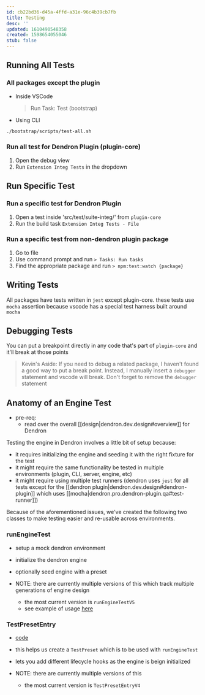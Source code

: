 ```yaml
---
id: cb22bd36-d45a-4ffd-a31e-96c4b39cb7fb
title: Testing
desc: ''
updated: 1610490548358
created: 1598654055046
stub: false
---
```

## Running All Tests

### All packages except the plugin

- Inside VSCode
  > Run Task: Test (bootstrap)

- Using CLI

```bash
./bootstrap/scripts/test-all.sh
```

### Run all test for Dendron Plugin (plugin-core)

1. Open the debug view
2. Run `Extension Integ Tests` in the dropdown

## Run Specific Test

### Run a specific test for Dendron Plugin

1. Open a test inside 'src/test/suite-integ/' from `plugin-core`
2. Run the build task `Extension Integ Tests - File` 

### Run a specific test from non-dendron plugin package

1. Go to file
2. Use command prompt and run `> Tasks: Run tasks`
3. Find the appropriate package and run `> npm:test:watch {package}`

## Writing Tests

All packages have tests written in `jest` except plugin-core. these tests use `mocha` assertion because vscode has a special test harness built around `mocha`  

## Debugging Tests

You can put a breakpoint directly in any code that's part of `plugin-core` and it'll break at those points

> Kevin's Aside: If you need to debug a related package, I haven't found a good way to put a break point. Instead, I manually insert a `debugger` statement and vscode will break. Don't forget to remove the `debugger` statement 


## Anatomy of an Engine Test

- pre-req:
  - read over the overall [[design|dendron.dev.design#overview]] for Dendron 

Testing the engine in Dendron involves a little bit of setup because:
- it requires initializing the engine and seeding it with the right fixture for the test
- it might require the same functionality be tested in multiple environments (plugin, CLI, server, engine, etc)
- it might require using multiple test runners (dendron uses `jest` for all tests except for the [[dendron plugin|dendron.dev.design#dendron-plugin]] which uses [[mocha|dendron.pro.dendron-plugin.qa#test-runner]])

Because of the aforementioned issues, we've created the following two classes to make testing easier and re-usable across environments.

### runEngineTest

- setup a mock dendron environment
- initialize the dendron engine
- optionally seed engine with a preset

- NOTE: there are currently multiple versions of this which track multiple generations of engine design
  - the most current version is `runEngineTestV5`
  - see example of usage [here](https://github.com/dendronhq/dendron/blob/master/packages/engine-test-utils/src/__tests__/site.spec.ts#L84:L84)


### TestPresetEntry
- [code](https://github.com/dendronhq/dendron/blob/master/packages/common-test-utils/src/utilsv2.ts#L48:L48)

- this helps us create a `TestPreset` which is to be used with `runEngineTest`
- lets you add different lifecycle hooks as the engine is beign initialized

- NOTE: there are currently multiple versions of this
  - the most current version is `TestPresetEntryV4`